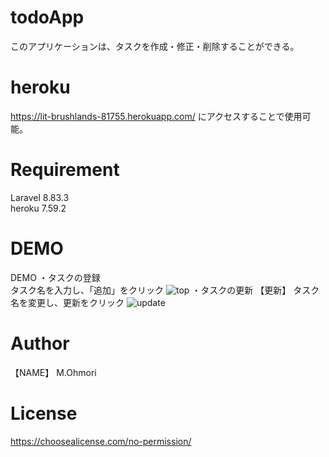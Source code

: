 # todoApp
このアプリケーションは、タスクを作成・修正・削除することができる。

# heroku
https://lit-brushlands-81755.herokuapp.com/
にアクセスすることで使用可能。

# Requirement
Laravel 8.83.3  
heroku 7.59.2  

# DEMO
DEMO
・タスクの登録  
タスク名を入力し、「追加」をクリック
![top](https://user-images.githubusercontent.com/90172942/157363633-53ecb5a9-fdb3-4d40-8d79-b9855d3b4818.png)
・タスクの更新
【更新】 
タスク名を変更し、更新をクリック
![update](https://user-images.githubusercontent.com/90172942/157363660-b7800a75-3b8a-4078-a87e-e7d6bcba3486.png)

# Author
【NAME】 M.Ohmori  

# License  
https://choosealicense.com/no-permission/

